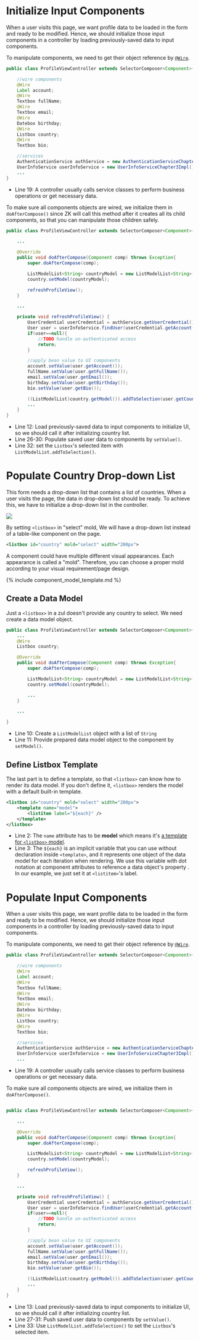 # Initialize Input Components
When a user visits this page, we want profile data to be loaded in
the form and ready to be modified. Hence, we should initialize those
input components in a controller by loading previously-saved data to input components.

To manipulate components, we need to get their object reference by [`@Wire`]({{site.baseurl}}/zk_dev_ref/mvc/controller/wire_components).

```java
public class ProfileViewController extends SelectorComposer<Component>{

    //wire components
    @Wire
    Label account;
    @Wire
    Textbox fullName;
    @Wire
    Textbox email;
    @Wire
    Datebox birthday;
    @Wire
    Listbox country;
    @Wire
    Textbox bio;

    //services
    AuthenticationService authService = new AuthenticationServiceChapter3Impl();
    UserInfoService userInfoService = new UserInfoServiceChapter3Impl();
    ...
}
```
-  Line 19: A controller usually calls service classes to perform business operations or get necessary data.



To make sure all components objects are wired, we initialize them in `doAfterCompose()` since ZK will call this method after it creates all its child components, so that you can manipulate those children safely.
```java
public class ProfileViewController extends SelectorComposer<Component>{

    ...

    @Override
    public void doAfterCompose(Component comp) throws Exception{
        super.doAfterCompose(comp);

        ListModelList<String> countryModel = new ListModelList<String>(CommonInfoService.getCountryList());
        country.setModel(countryModel);

        refreshProfileView();
    }

    ...

    private void refreshProfileView() {
        UserCredential userCredential = authService.getUserCredential();
        User user = userInfoService.findUser(userCredential.getAccount());
        if(user==null){
            //TODO handle un-authenticated access
            return;
        }

        //apply bean value to UI components
        account.setValue(user.getAccount());
        fullName.setValue(user.getFullName());
        email.setValue(user.getEmail());
        birthday.setValue(user.getBirthday());
        bio.setValue(user.getBio());

        ((ListModelList)country.getModel()).addToSelection(user.getCountry());
        ...
    }
}
```
-   Line 12: Load previously-saved data to input components to initialize UI, so we should call it after initializing country list.
-   Line 26-30: Populate saved user data to components by `setValue()`.
-   Line 32: set the `Listbox`'s selected item with `ListModelList.addToSelection()`.


# Populate Country Drop-down List
This form needs a drop-down list that contains a list of countries. When a user visits the page, the data in drop-down list should
be ready. To achieve this, we have to initialize a drop-down list in the
controller.

![ ]({{site.baseurl}}/zk_essentials/images/ze-ch5-collection.png)


By setting `<listbox>` in "select" mold, We will have a drop-down list instead of a table-like component on the page.

```xml
<listbox id="country" mold="select" width="200px">
```
A component could have multiple different visual appearances. Each appearance is called a "mold". Therefore, you can choose a proper mold according to your visual requirement/page design.


{% include component_model_template.md %}


## Create a Data Model
Just a `<listbox>` in a zul doesn't provide any country to select. We need create a data model object.


```java
public class ProfileViewController extends SelectorComposer<Component>{
    ...
    @Wire
    Listbox country;

    @Override
    public void doAfterCompose(Component comp) throws Exception{
        super.doAfterCompose(comp);

        ListModelList<String> countryModel = new ListModelList<String>(CommonInfoService.getCountryList());
        country.setModel(countryModel);

        ...
    }

    ...

}
```

-   Line 10: Create a `ListModelList` object with a list of `String`
-   Line 11: Provide prepared data model object to the component by
    `setModel()`.

## Define Listbox Template
The last part is to define a template, so that `<listbox>` can know how to render its data model. If you don't define it, `<listbox>` renders the model with a default built-in template.


```xml
<listbox id="country" mold="select" width="200px">
    <template name="model">
        <listitem label="${each}" />
    </template>
</listbox>
```
- Line 2: The `name` attribute has to be **model** which means it's  [a template for `<listbox>` model](ZK_Developer's_Reference/mvc/View/Template/Listbox_Template).
-   Line 3: The `${each}` is an implicit variable that you can use
    without declaration inside `<template>`, and it represents one object of the data model for each iteration when rendering. We use
    this variable with dot notation at component attributes to reference a data object's property . In our example, we just set it at `<listitem>`'s label.

# Populate Input Components
When a user visits this page, we want profile data to be loaded in
the form and ready to be modified. Hence, we should initialize those
input components in a controller by loading previously-saved data to input components.

To manipulate components, we need to get their object reference by [`@Wire`]({{site.baseurl}}/zk_dev_ref/mvc/controller/wire_components).

```java
public class ProfileViewController extends SelectorComposer<Component>{

    //wire components
    @Wire
    Label account;
    @Wire
    Textbox fullName;
    @Wire
    Textbox email;
    @Wire
    Datebox birthday;
    @Wire
    Listbox country;
    @Wire
    Textbox bio;

    //services
    AuthenticationService authService = new AuthenticationServiceChapter3Impl();
    UserInfoService userInfoService = new UserInfoServiceChapter3Impl();
    ...
```
-  Line 19: A controller usually calls service classes to perform business operations or get necessary data.



To make sure all components objects are wired, we initialize them in `doAfterCompose()`.
```java

public class ProfileViewController extends SelectorComposer<Component>{

    ...

    @Override
    public void doAfterCompose(Component comp) throws Exception{
        super.doAfterCompose(comp);

        ListModelList<String> countryModel = new ListModelList<String>(CommonInfoService.getCountryList());
        country.setModel(countryModel);

        refreshProfileView();
    }

    ...

    private void refreshProfileView() {
        UserCredential userCredential = authService.getUserCredential();
        User user = userInfoService.findUser(userCredential.getAccount());
        if(user==null){
            //TODO handle un-authenticated access
            return;
        }

        //apply bean value to UI components
        account.setValue(user.getAccount());
        fullName.setValue(user.getFullName());
        email.setValue(user.getEmail());
        birthday.setValue(user.getBirthday());
        bio.setValue(user.getBio());

        ((ListModelList)country.getModel()).addToSelection(user.getCountry());
        ...
    }
}
```
-   Line 13: Load previously-saved data to input components to initialize UI, so we should call it after initializing country list.
-   Line 27-31: Push saved user data to components by `setValue()`.
-   Line 33: Use `ListModelList.addToSelection()` to set the
    `Listbox`'s selected item.

